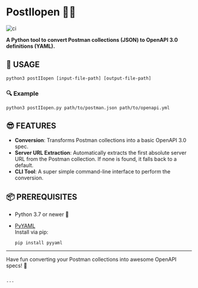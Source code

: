 # PostIIopen 🚀✨

![ci](https://github.com/brainspill3r/postIIopen/actions/workflows/ci.yml/badge.svg)

**A Python tool to convert Postman collections (JSON) to OpenAPI 3.0 definitions (YAML).**

## 🚀 USAGE

```
python3 postIIopen [input-file-path] [output-file-path]
```

### 🔍 Example

```
python3 postIIopen.py path/to/postman.json path/to/openapi.yml
```

## 😎 FEATURES

- **Conversion**: Transforms Postman collections into a basic OpenAPI 3.0 spec.
- **Server URL Extraction**: Automatically extracts the first absolute server URL from the Postman collection. If none is found, it falls back to a default.
- **CLI Tool**: A super simple command-line interface to perform the conversion.

## 📦 PREREQUISITES

- Python 3.7 or newer 🐍
- [PyYAML](https://pyyaml.org/)  
  Install via pip:

  ```
  pip install pyyaml
  ```

---

Have fun converting your Postman collections into awesome OpenAPI specs! 🎉
```

---
